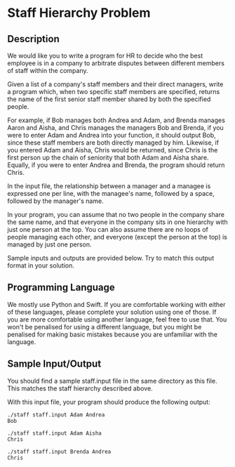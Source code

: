 # Staff Hierarchy Problem

## Description

We would like you to write a program for HR to decide who the best employee is in a company to arbitrate disputes between different members of staff within the company.

Given a list of a company's staff members and their direct managers, write a program which, when two specific staff members are specified, returns the name of the first senior staff member shared by both the specified people.

For example, if Bob manages both Andrea and Adam, and Brenda manages Aaron and Aisha, and Chris manages the managers Bob and Brenda, if you were to enter Adam and Andrea into your function, it should output Bob, since these staff members are both directly managed by him. Likewise, if you entered Adam and Aisha, Chris would be returned, since Chris is the first person up the chain of seniority that both Adam and Aisha share. Equally, if you were to enter Andrea and Brenda, the program should return Chris.

In the input file, the relationship between a manager and a managee is expressed one per line, with the managee's name, followed by a space, followed by the manager's name.

In your program, you can assume that no two people in the company share the same name, and that everyone in the company sits in one hierarchy with just one person at the top. You can also assume there are no loops of people managing each other, and everyone (except the person at the top) is managed by just one person.

Sample inputs and outputs are provided below. Try to match this output format in your solution.


## Programming Language

We mostly use Python and Swift. If you are comfortable working with either of these languages, please complete your solution using one of those. If you are more comfortable using another language, feel free to use that. You won't be penalised for using a different language, but you might be penalised for making basic mistakes because you are unfamiliar with the language.


## Sample Input/Output

You should find a sample staff.input file in the same directory as this file. This matches the staff hierarchy described above.

With this input file, your program should produce the following output:

```
./staff staff.input Adam Andrea
Bob
```

```
./staff staff.input Adam Aisha
Chris
```

```
./staff staff.input Brenda Andrea
Chris
```